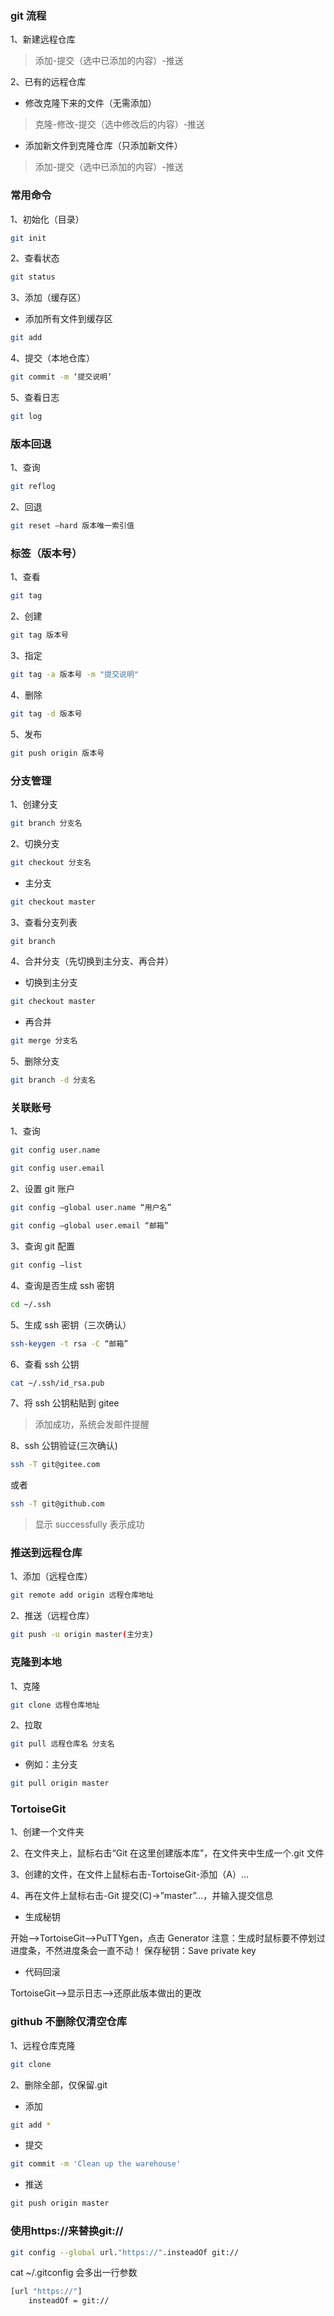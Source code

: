 ### git 流程

1、新建远程仓库

> 添加-提交（选中已添加的内容）-推送

2、已有的远程仓库

- 修改克隆下来的文件（无需添加）

> 克隆-修改-提交（选中修改后的内容）-推送

- 添加新文件到克隆仓库（只添加新文件）

> 添加-提交（选中已添加的内容）-推送

### 常用命令

1、初始化（目录）

```sh
git init
```

2、查看状态

```sh
git status
```

3、添加（缓存区）

- 添加所有文件到缓存区

```sh
git add
```

4、提交（本地仓库）

```sh
git commit -m ‘提交说明’
```

5、查看日志

```sh
git log
```

### 版本回退

1、查询

```sh
git reflog
```

2、回退

```sh
git reset –hard 版本唯一索引值
```

### 标签（版本号）

1、查看

```sh
git tag
```

2、创建

```sh
git tag 版本号
```

3、指定

```sh
git tag -a 版本号 -m "提交说明"
```

4、删除

```sh
git tag -d 版本号
```

5、发布

```sh
git push origin 版本号
```

### 分支管理

1、创建分支

```sh
git branch 分支名
```

2、切换分支

```sh
git checkout 分支名
```

- 主分支

```sh
git checkout master
```

3、查看分支列表

```sh
git branch
```

4、合并分支（先切换到主分支、再合并）

- 切换到主分支

```sh
git checkout master
```

- 再合并

```sh
git merge 分支名
```

5、删除分支

```sh
git branch -d 分支名
```

### 关联账号

1、查询

```sh
git config user.name
```

```sh
git config user.email
```

2、设置 git 账户

```sh
git config –global user.name “用户名”
```

```sh
git config –global user.email “邮箱”
```

3、查询 git 配置

```sh
git config –list
```

4、查询是否生成 ssh 密钥

```sh
cd ~/.ssh
```

5、生成 ssh 密钥（三次确认）

```sh
ssh-keygen -t rsa -C “邮箱”
```

6、查看 ssh 公钥

```sh
cat ~/.ssh/id_rsa.pub
```

7、将 ssh 公钥粘贴到 gitee

> 添加成功，系统会发邮件提醒

8、ssh 公钥验证(三次确认)

```sh
ssh -T git@gitee.com
```

或者

```sh
ssh -T git@github.com
```

> 显示 successfully 表示成功

### 推送到远程仓库

1、添加（远程仓库）

```sh
git remote add origin 远程仓库地址
```

2、推送（远程仓库）

```sh
git push -u origin master(主分支)
```

### 克隆到本地

1、克隆

```sh
git clone 远程仓库地址
```

2、拉取

```sh
git pull 远程仓库名 分支名
```

- 例如：主分支

```sh
git pull origin master
```

### TortoiseGit

1、创建一个文件夹

2、在文件夹上，鼠标右击“Git 在这里创建版本库”，在文件夹中生成一个.git 文件

3、创建的文件，在文件上鼠标右击-TortoiseGit-添加（A）…

4、再在文件上鼠标右击-Git 提交(C)->”master”…，并输入提交信息

- 生成秘钥

开始-->TortoiseGit-->PuTTYgen，点击 Generator
注意：生成时鼠标要不停划过进度条，不然进度条会一直不动！
保存秘钥：Save private key

- 代码回滚

TortoiseGit-->显示日志-->还原此版本做出的更改

### github 不删除仅清空仓库

1、远程仓库克隆

```sh
git clone
```

2、删除全部，仅保留.git

- 添加

```sh
git add *
```

- 提交

```sh
git commit -m 'Clean up the warehouse'
```

- 推送

```sh
git push origin master
```

### 使用https://来替换git://

```sh
git config --global url."https://".insteadOf git://
```

cat ~/.gitconfig 会多出一行参数

```sh
[url "https://"]   
    insteadOf = git://
```

